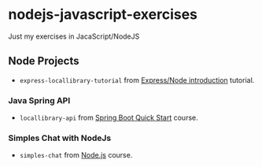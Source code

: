# nodejs-javascript-exercises
Just my exercises in JacaScript/NodeJS

## Node Projects

- `express-locallibrary-tutorial` from [Express/Node introduction](https://developer.mozilla.org/en-US/docs/Learn/Server-side/Express_Nodejs/Introduction) tutorial.
### Java Spring API
- `locallibrary-api` from [Spring Boot Quick Start](https://www.youtube.com/watch?v=msXL2oDexqw&list=PLmbC-xnvykcghOSOJ1ZF6ja3aOgZAgaMO&index=0) course.

### Simples Chat with NodeJs
- `simples-chat` from [Node.js](https://www.youtube.com/watch?v=sx36tuCzUOE&index=5&list=PLQCmSnNFVYnTFo60Bt972f8HA4Td7WKwq) course.


